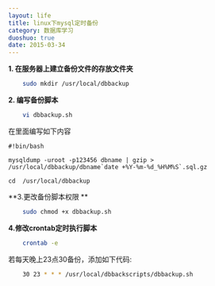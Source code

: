 ```yaml
---
layout: life
title: linux下mysql定时备份
category: 数据库学习
duoshuo: true
date: 2015-03-34
---
```



<!-- more -->


**1. 在服务器上建立备份文件的存放文件夹**

```sh
	sudo mkdir /usr/local/dbbackup
```

**2. 编写备份脚本**

```sh
	vi dbbackup.sh 
```

在里面编写如下内容

	#!bin/bash
	
	mysqldump -uroot -p123456 dbname | gzip > /usr/local/dbbackup/dbname`date +%Y-%m-%d_%H%M%S`.sql.gz
	
	cd  /usr/local/dbbackup
   	

**3.更改备份脚本权限 **


```sh
	sudo chmod +x dbbackup.sh 
```


**4.修改crontab定时执行脚本**


```sh
	crontab -e 
```


若每天晚上23点30备份，添加如下代码:


```sh
	30 23 * * * /usr/local/dbbackscripts/dbbackup.sh
```





